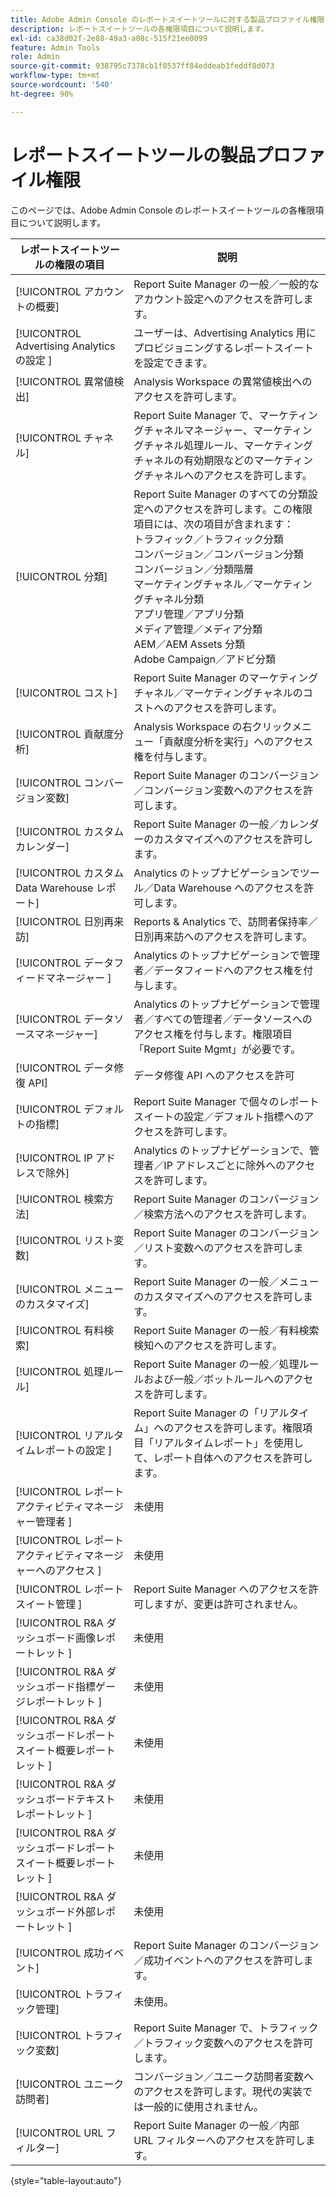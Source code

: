 ```yaml
---
title: Adobe Admin Console のレポートスイートツールに対する製品プロファイル権限
description: レポートスイートツールの各権限項目について説明します。
exl-id: ca38d02f-2e88-49a3-a08c-515f21ee0099
feature: Admin Tools
role: Admin
source-git-commit: 938795c7378cb1f0537ff84eddeab3feddf8d073
workflow-type: tm+mt
source-wordcount: '540'
ht-degree: 90%

---
```


# レポートスイートツールの製品プロファイル権限

このページでは、Adobe Admin Console のレポートスイートツールの各権限項目について説明します。

| レポートスイートツールの権限の項目 | 説明 |
|------|------|
| [!UICONTROL アカウントの概要] | Report Suite Manager の一般／一般的なアカウント設定へのアクセスを許可します。 |
| [!UICONTROL Advertising Analyticsの設定 ] | ユーザーは、Advertising Analytics 用にプロビジョニングするレポートスイートを設定できます。 |
| [!UICONTROL 異常値検出] | Analysis Workspace の異常値検出へのアクセスを許可します。 |
| [!UICONTROL チャネル] | Report Suite Manager で、マーケティングチャネルマネージャー、マーケティングチャネル処理ルール、マーケティングチャネルの有効期限などのマーケティングチャネルへのアクセスを許可します。 |
| [!UICONTROL 分類] | Report Suite Manager のすべての分類設定へのアクセスを許可します。この権限項目には、次の項目が含まれます：<br>トラフィック／トラフィック分類<br>コンバージョン／コンバージョン分類<br>コンバージョン／分類階層<br>マーケティングチャネル／マーケティングチャネル分類<br>アプリ管理／アプリ分類<br>メディア管理／メディア分類<br>AEM／AEM Assets 分類<br>Adobe Campaign／アドビ分類 |
| [!UICONTROL コスト] | Report Suite Manager のマーケティングチャネル／マーケティングチャネルのコストへのアクセスを許可します。 |
| [!UICONTROL 貢献度分析] | Analysis Workspace の右クリックメニュー「貢献度分析を実行」へのアクセス権を付与します。 |
| [!UICONTROL コンバージョン変数] | Report Suite Manager のコンバージョン／コンバージョン変数へのアクセスを許可します。 |
| [!UICONTROL カスタムカレンダー] | Report Suite Manager の一般／カレンダーのカスタマイズへのアクセスを許可します。 |
| [!UICONTROL カスタム Data Warehouse レポート] | Analytics のトップナビゲーションでツール／Data Warehouse へのアクセスを許可します。 |
| [!UICONTROL 日別再来訪] | Reports &amp; Analytics で、訪問者保持率／日別再来訪へのアクセスを許可します。 |
| [!UICONTROL  データフィードマネージャー ] | Analytics のトップナビゲーションで管理者／データフィードへのアクセス権を付与します。 |
| [!UICONTROL データソースマネージャー] | Analytics のトップナビゲーションで管理者／すべての管理者／データソースへのアクセス権を付与します。権限項目「Report Suite Mgmt」が必要です。 |
| [!UICONTROL  データ修復 API] | データ修復 API へのアクセスを許可 |
| [!UICONTROL デフォルトの指標] | Report Suite Manager で個々のレポートスイートの設定／デフォルト指標へのアクセスを許可します。 |
| [!UICONTROL IP アドレスで除外] | Analytics のトップナビゲーションで、管理者／IP アドレスごとに除外へのアクセスを許可します。 |
| [!UICONTROL 検索方法] | Report Suite Manager のコンバージョン／検索方法へのアクセスを許可します。 |
| [!UICONTROL リスト変数] | Report Suite Manager のコンバージョン／リスト変数へのアクセスを許可します。 |
| [!UICONTROL メニューのカスタマイズ] | Report Suite Manager の一般／メニューのカスタマイズへのアクセスを許可します。 |
| [!UICONTROL 有料検索] | Report Suite Manager の一般／有料検索検知へのアクセスを許可します。 |
| [!UICONTROL 処理ルール] | Report Suite Manager の一般／処理ルールおよび一般／ボットルールへのアクセスを許可します。 |
| [!UICONTROL  リアルタイムレポートの設定 ] | Report Suite Manager の「リアルタイム」へのアクセスを許可します。権限項目「リアルタイムレポート」を使用して、レポート自体へのアクセスを許可します。 |
| [!UICONTROL  レポートアクティビティマネージャー管理者 ] | 未使用 |
| [!UICONTROL  レポートアクティビティマネージャーへのアクセス ] | 未使用 |
| [!UICONTROL  レポートスイート管理 ] | Report Suite Manager へのアクセスを許可しますが、変更は許可されません。 |
| [!UICONTROL R&amp;A ダッシュボード画像レポートレット ] | 未使用 |
| [!UICONTROL R&amp;A ダッシュボード指標ゲージレポートレット ] | 未使用 |
| [!UICONTROL R&amp;A ダッシュボードレポートスイート概要レポートレット ] | 未使用 |
| [!UICONTROL R&amp;A ダッシュボードテキストレポートレット ] | 未使用 |
| [!UICONTROL R&amp;A ダッシュボードレポートスイート概要レポートレット ] | 未使用 |
| [!UICONTROL R&amp;A ダッシュボード外部レポートレット ] | 未使用 |
| [!UICONTROL 成功イベント] | Report Suite Manager のコンバージョン／成功イベントへのアクセスを許可します。 |
| [!UICONTROL トラフィック管理] | 未使用。 |
| [!UICONTROL トラフィック変数] | Report Suite Manager で、トラフィック／トラフィック変数へのアクセスを許可します。 |
| [!UICONTROL ユニーク訪問者] | コンバージョン／ユニーク訪問者変数へのアクセスを許可します。現代の実装では一般的に使用されません。 |
| [!UICONTROL URL フィルター] | Report Suite Manager の一般／内部 URL フィルターへのアクセスを許可します。 |

{style="table-layout:auto"}